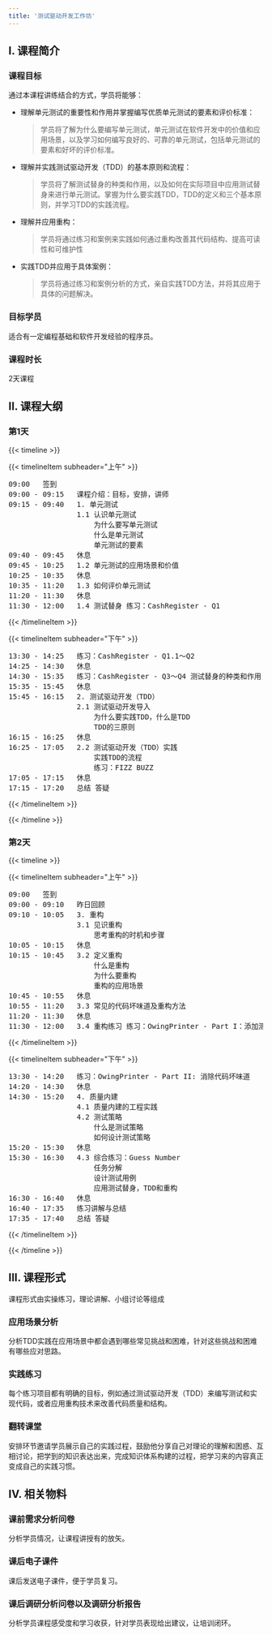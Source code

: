 ```yaml
---
title: '测试驱动开发工作坊'
---
```


## Ⅰ. 课程简介

### 课程目标

通过本课程讲练结合的方式，学员将能够：
- 理解单元测试的重要性和作用并掌握编写优质单元测试的要素和评价标准：
    > 学员将了解为什么要编写单元测试，单元测试在软件开发中的价值和应用场景，以及学习如何编写良好的、可靠的单元测试，包括单元测试的要素和好坏的评价标准。
- 理解并实践测试驱动开发（TDD）的基本原则和流程：
    > 学员将了解测试替身的种类和作用，以及如何在实际项目中应用测试替身来进行单元测试。掌握为什么要实践TDD，TDD的定义和三个基本原则，并学习TDD的实践流程。
- 理解并应用重构：
    > 学员将通过练习和案例来实践如何通过重构改善其代码结构、提高可读性和可维护性
- 实践TDD并应用于具体案例：
    > 学员将通过练习和案例分析的方式，亲自实践TDD方法，并将其应用于具体的问题解决。

### 目标学员

适合有一定编程基础和软件开发经验的程序员。

### 课程时长

2天课程

## II. 课程大纲

### 第1天

{{< timeline >}}

{{< timelineItem subheader="上午" >}}
<pre>
09:00	签到
09:00 - 09:15	课程介绍：目标，安排，讲师
09:15 - 09:40	1. 单元测试
				1.1 认识单元测试
					为什么要写单元测试
					什么是单元测试
					单元测试的要素
09:40 - 09:45	休息
09:45 - 10:25	1.2 单元测试的应用场景和价值
10:25 - 10:35	休息
10:35 - 11:20	1.3 如何评价单元测试
11:20 - 11:30	休息
11:30 - 12:00	1.4 测试替身 练习：CashRegister - Q1
</pre>
{{< /timelineItem >}}

{{< timelineItem subheader="下午" >}}
<pre>
13:30 - 14:25	练习：CashRegister - Q1.1～Q2
14:25 - 14:30	休息
14:30 - 15:35	练习：CashRegister - Q3～Q4 测试替身的种类和作用
15:35 - 15:45	休息
15:45 - 16:15	2. 测试驱动开发（TDD）
				2.1 测试驱动开发导入
					为什么要实践TDD，什么是TDD
					TDD的三原则
16:15 - 16:25	休息
16:25 - 17:05	2.2 测试驱动开发（TDD）实践
					实践TDD的流程
					练习：FIZZ BUZZ
17:05 - 17:15	休息
17:15 - 17:20	总结 答疑
</pre>
{{< /timelineItem >}}

{{< /timeline >}}

### 第2天

{{< timeline >}}

{{< timelineItem subheader="上午" >}}
<pre>
09:00	签到
09:00 - 09:10	昨日回顾
09:10 - 10:05	3. 重构
				3.1 见识重构
					思考重构的时机和步骤
10:05 - 10:15	休息
10:15 - 10:45	3.2 定义重构
					什么是重构
					为什么要重构
					重构的应用场景
10:45 - 10:55	休息
10:55 - 11:20	3.3 常见的代码坏味道及重构方法
11:20 - 11:30	休息
11:30 - 12:00	3.4 重构练习 练习：OwingPrinter - Part I：添加测试
</pre>
{{< /timelineItem >}}

{{< timelineItem subheader="下午" >}}
<pre>
13:30 - 14:20	练习：OwingPrinter - Part II: 消除代码坏味道
14:20 - 14:30	休息
14:30 - 15:20	4. 质量内建
				4.1 质量内建的工程实践
				4.2 测试策略
					什么是测试策略
					如何设计测试策略
15:20 - 15:30	休息
15:30 - 16:30	4.3 综合练习：Guess Number
					任务分解
					设计测试用例
					应用测试替身，TDD和重构
16:30 - 16:40	休息
16:40 - 17:35	练习讲解与总结
17:35 - 17:40	总结 答疑
</pre>
{{< /timelineItem >}}

{{< /timeline >}}

## III. 课程形式

课程形式由实操练习，理论讲解、小组讨论等组成

### 应用场景分析

分析TDD实践在应用场景中都会遇到哪些常见挑战和困难，针对这些挑战和困难有哪些应对思路。

### 实践练习

每个练习项目都有明确的目标，例如通过测试驱动开发（TDD）来编写测试和实现代码，或者应用重构技术来改善代码质量和结构。

### 翻转课堂

安排环节邀请学员展示自己的实践过程，鼓励他分享自己对理论的理解和困惑、互相讨论，把学到的知识表达出来，完成知识体系构建的过程，把学习来的内容真正变成自己的实践习惯。

## IV. 相关物料

### 课前需求分析问卷

分析学员情况，让课程讲授有的放矢。

### 课后电子课件

课后发送电子课件，便于学员复习。

### 课后调研分析问卷以及调研分析报告

分析学员课程感受度和学习收获，针对学员表现给出建议，让培训闭环。
